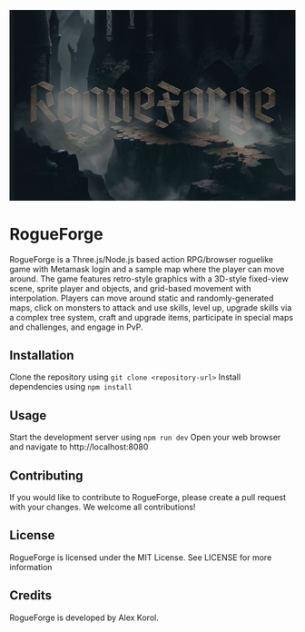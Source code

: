 ![RogueForge Logo](src/client/assets/logo.png)

RogueForge
==========
RogueForge is a Three.js/Node.js based action RPG/browser roguelike game with Metamask login and a sample map where the player can move around. The game features retro-style graphics with a 3D-style fixed-view scene, sprite player and objects, and grid-based movement with interpolation. Players can move around static and randomly-generated maps, click on monsters to attack and use skills, level up, upgrade skills via a complex tree system, craft and upgrade items, participate in special maps and challenges, and engage in PvP.

Installation
------------
Clone the repository using `git clone <repository-url>`
Install dependencies using `npm install`

Usage
-----
Start the development server using `npm run dev`
Open your web browser and navigate to http://localhost:8080

Contributing
------------
If you would like to contribute to RogueForge, please create a pull request with your changes. We welcome all contributions!

License
-------
RogueForge is licensed under the MIT License. See LICENSE for more information

Credits
-------
RogueForge is developed by Alex Korol.
